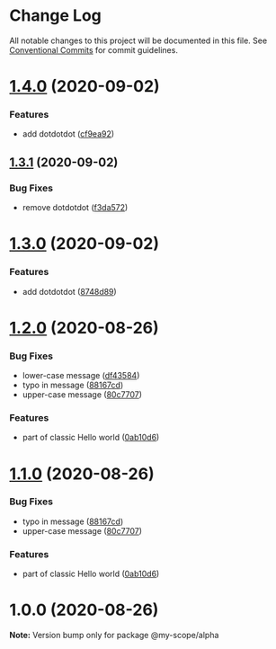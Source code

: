 # Change Log

All notable changes to this project will be documented in this file.
See [Conventional Commits](https://conventionalcommits.org) for commit guidelines.


# [1.4.0](https://github.com/rizalibnu/lerna-conventional-commits-example/compare/@my-scope/alpha@1.3.1...@my-scope/alpha@1.4.0) (2020-09-02)


### Features

* add dotdotdot ([cf9ea92](https://github.com/rizalibnu/lerna-conventional-commits-example/commit/cf9ea9207481e9e2cdce8f75728d4210f49946d5))



## [1.3.1](https://github.com/rizalibnu/lerna-conventional-commits-example/compare/@my-scope/alpha@1.3.0...@my-scope/alpha@1.3.1) (2020-09-02)


### Bug Fixes

* remove dotdotdot ([f3da572](https://github.com/rizalibnu/lerna-conventional-commits-example/commit/f3da572a05a7b7ade3592da590c9a8b7fcfc0e2b))


# [1.3.0](https://github.com/Everettss/lerna-conventional-commits-example/compare/@my-scope/alpha@1.2.0...@my-scope/alpha@1.3.0) (2020-09-02)


### Features

* add dotdotdot ([8748d89](https://github.com/Everettss/lerna-conventional-commits-example/commit/8748d897fbba4b82fce888bd637c08d088c59753))





<a name="1.2.0"></a>
# [1.2.0](https://github.com/Everettss/lerna-conventional-commits-example/compare/@my-scope/alpha@1.0.0...@my-scope/alpha@1.2.0) (2020-08-26)


### Bug Fixes

* lower-case message ([df43584](https://github.com/Everettss/lerna-conventional-commits-example/commit/df43584))
* typo in message ([88167cd](https://github.com/Everettss/lerna-conventional-commits-example/commit/88167cd))
* upper-case message ([80c7707](https://github.com/Everettss/lerna-conventional-commits-example/commit/80c7707))


### Features

* part of classic Hello world ([0ab10d6](https://github.com/Everettss/lerna-conventional-commits-example/commit/0ab10d6))




<a name="1.1.0"></a>
# [1.1.0](https://github.com/Everettss/lerna-conventional-commits-example/compare/@my-scope/alpha@1.0.0...@my-scope/alpha@1.1.0) (2020-08-26)


### Bug Fixes

* typo in message ([88167cd](https://github.com/Everettss/lerna-conventional-commits-example/commit/88167cd))
* upper-case message ([80c7707](https://github.com/Everettss/lerna-conventional-commits-example/commit/80c7707))


### Features

* part of classic Hello world ([0ab10d6](https://github.com/Everettss/lerna-conventional-commits-example/commit/0ab10d6))




<a name="1.0.0"></a>
# 1.0.0 (2020-08-26)




**Note:** Version bump only for package @my-scope/alpha
